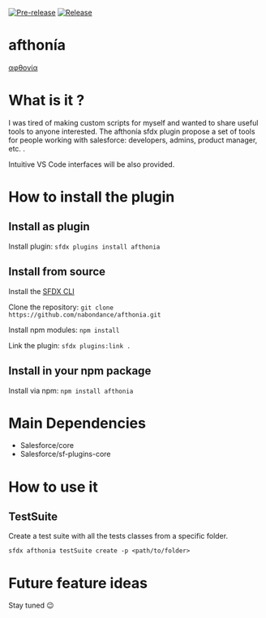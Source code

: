 [![Pre-release](https://github.com/nabondance/afthonia/actions/workflows/pre-release.yml/badge.svg)](https://github.com/nabondance/afthonia/actions/workflows/pre-release.yml)
[![Release](https://github.com/nabondance/afthonia/actions/workflows/release.yml/badge.svg)](https://github.com/nabondance/afthonia/actions/workflows/release.yml)


# afthonía
[αφθονία](https://en.wiktionary.org/wiki/%CE%B1%CF%86%CE%B8%CE%BF%CE%BD%CE%AF%CE%B1)

# What is it ?
I was tired of making custom scripts for myself and wanted to share useful tools to anyone interested.
The afthonía sfdx plugin propose a set of tools for people working with salesforce: developers, admins, product manager, etc. .

Intuitive VS Code interfaces will be also provided.

# How to install the plugin
## Install as plugin

Install plugin: `sfdx plugins install afthonia`

## Install from source
Install the [SFDX CLI](https://developer.salesforce.com/tools/sfdxcli)

Clone the repository: `git clone https://github.com/nabondance/afthonia.git`

Install npm modules: `npm install`

Link the plugin: `sfdx plugins:link .`

## Install in your npm package

Install via npm: `npm install afthonia`

# Main Dependencies
- Salesforce/core
- Salesforce/sf-plugins-core

# How to use it

## TestSuite
Create a test suite with all the tests classes from a specific folder.

`sfdx afthonia testSuite create -p <path/to/folder>`

# Future feature ideas
Stay tuned 😉
